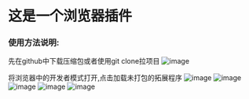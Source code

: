 # 这是一个浏览器插件

### 使用方法说明:

先在github中下载压缩包或者使用git clone拉项目
<img alt="image" src="https://github.com/user-attachments/assets/4fb38f6f-2c68-4d8b-995a-241878b3a602" />

将浏览器中的开发者模式打开,点击加载未打包的拓展程序
<img alt="image" src="https://github.com/user-attachments/assets/39d981c8-fc1c-4ca2-b413-0be0c0536c42" />
<img alt="image" src="https://github.com/user-attachments/assets/1eab24b8-82f7-4286-b02e-0c7e28550a2d" />
<img alt="image" src="https://github.com/user-attachments/assets/e530a50a-1601-4702-86ed-2faf8b7e825c" />
<img alt="image" src="https://github.com/user-attachments/assets/77072f76-12ec-44c5-a3e3-173af60d9cb2" />
<img alt="image" src="https://github.com/user-attachments/assets/e58aed35-c67a-4667-aede-86c211da61a9" />
